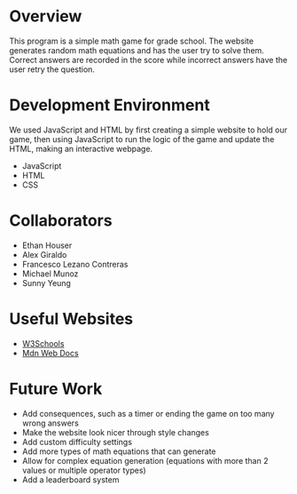 # Overview

This program is a simple math game for grade school. The website generates random math equations and has the user try to solve them. Correct answers are recorded in the score while incorrect answers have the user retry the question.


# Development Environment

We used JavaScript and HTML by first creating a simple website to hold our game, then using JavaScript to run the logic of the game and update the HTML, making an interactive webpage.

* JavaScript
* HTML
* CSS

# Collaborators

* Ethan Houser
* Alex Giraldo
* Francesco Lezano Contreras
* Michael Munoz
* Sunny Yeung

# Useful Websites

* [W3Schools](https://www.w3schools.com/js/)
* [Mdn Web Docs](https://developer.mozilla.org/en-US/docs/Web/HTML/Element/button)

# Future Work

* Add consequences, such as a timer or ending the game on too many wrong answers
* Make the website look nicer through style changes
* Add custom difficulty settings
* Add more types of math equations that can generate
* Allow for complex equation generation (equations with more than 2 values or multiple operator types)
* Add a leaderboard system